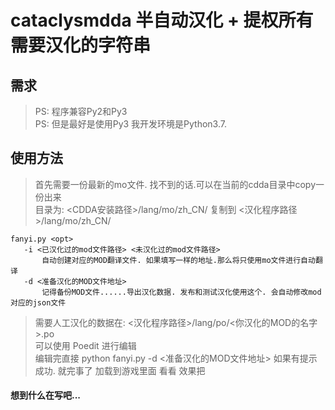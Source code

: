 # cataclysmdda 半自动汉化 + 提权所有需要汉化的字符串


## 需求  
> PS: 程序兼容Py2和Py3  
> PS: 但是最好是使用Py3 我开发环境是Python3.7.  

## 使用方法

 > 首先需要一份最新的mo文件. 找不到的话.可以在当前的cdda目录中copy一份出来  
 > 目录为: <CDDA安装路径>/lang/mo/zh_CN/ 复制到 <汉化程序路径>/lang/mo/zh_CN/  
 
 ```
 fanyi.py <opt>
	-i <已汉化过的mod文件路径> <未汉化过的mod文件路径>
		自动创建对应的MOD翻译文件. 如果填写一样的地址.那么将只使用mo文件进行自动翻译
	-d <准备汉化的MOD文件地址>
		记得备份MOD文件......导出汉化数据. 发布和测试汉化使用这个. 会自动修改mod对应的json文件
```

> 需要人工汉化的数据在: <汉化程序路径>/lang/po/<你汉化的MOD的名字>.po  
> 可以使用 Poedit 进行编辑  
> 编辑完直接 python fanyi.py -d <准备汉化的MOD文件地址> 如果有提示成功. 就完事了 加载到游戏里面 看看 效果把  

#### 想到什么在写吧...
